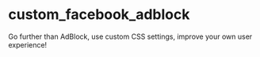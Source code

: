 # custom_facebook_adblock
Go further than AdBlock, use custom CSS settings, improve your own user experience! 
